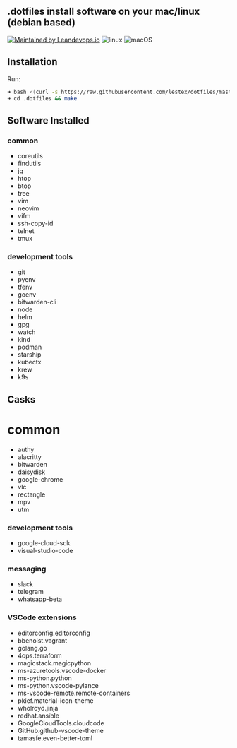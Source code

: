 ## .dotfiles install software on your mac/linux (debian based)
[![Maintained by Leandevops.io](https://img.shields.io/badge/maintained%20by-leandevops-green.svg)](https://leandevops.io)
![linux](https://github.com/lestex/.dotfiles/actions/workflows/linux.yaml/badge.svg)
![macOS](https://github.com/lestex/.dotfiles/actions/workflows/mac.yaml/badge.svg)

## Installation
Run:
```sh
➜ bash <(curl -s https://raw.githubusercontent.com/lestex/dotfiles/master/install.sh)
➜ cd .dotfiles && make
```

## Software Installed
### common
- coreutils
- findutils
- jq
- htop
- btop
- tree
- vim
- neovim
- vifm
- ssh-copy-id
- telnet
- tmux

### development tools
- git
- pyenv
- tfenv
- goenv
- bitwarden-cli
- node
- helm
- gpg
- watch
- kind
- podman
- starship
- kubectx
- krew
- k9s

## Casks
# common
- authy
- alacritty
- bitwarden
- daisydisk
- google-chrome
- vlc
- rectangle
- mpv
- utm

### development tools
- google-cloud-sdk
- visual-studio-code

### messaging
- slack
- telegram
- whatsapp-beta

### VSCode extensions
- editorconfig.editorconfig
- bbenoist.vagrant
- golang.go
- 4ops.terraform
- magicstack.magicpython
- ms-azuretools.vscode-docker
- ms-python.python
- ms-python.vscode-pylance
- ms-vscode-remote.remote-containers
- pkief.material-icon-theme
- wholroyd.jinja
- redhat.ansible
- GoogleCloudTools.cloudcode
- GitHub.github-vscode-theme
- tamasfe.even-better-toml
